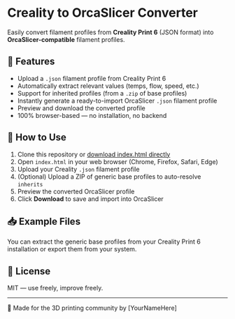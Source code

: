 # Creality to OrcaSlicer Converter

Easily convert filament profiles from **Creality Print 6** (JSON format) into **OrcaSlicer-compatible** filament profiles.

## 🚀 Features

- Upload a `.json` filament profile from Creality Print 6
- Automatically extract relevant values (temps, flow, speed, etc.)
- Support for inherited profiles (from a `.zip` of base profiles)
- Instantly generate a ready-to-import OrcaSlicer `.json` filament profile
- Preview and download the converted profile
- 100% browser-based — no installation, no backend

## 🧰 How to Use

1. Clone this repository or [download index.html directly](index.html)
2. Open `index.html` in your web browser (Chrome, Firefox, Safari, Edge)
3. Upload your Creality `.json` filament profile
4. (Optional) Upload a ZIP of generic base profiles to auto-resolve `inherits`
5. Preview the converted OrcaSlicer profile
6. Click **Download** to save and import into OrcaSlicer

## 📥 Example Files

You can extract the generic base profiles from your Creality Print 6 installation or export them from your system.

## 📄 License

MIT — use freely, improve freely.

---

🔗 Made for the 3D printing community by [YourNameHere]